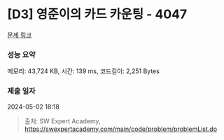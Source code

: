 # [D3] 영준이의 카드 카운팅 - 4047 

[문제 링크](https://swexpertacademy.com/main/code/problem/problemDetail.do?contestProbId=AWIsY84KEPMDFAWN) 

### 성능 요약

메모리: 43,724 KB, 시간: 139 ms, 코드길이: 2,251 Bytes

### 제출 일자

2024-05-02 18:18



> 출처: SW Expert Academy, https://swexpertacademy.com/main/code/problem/problemList.do